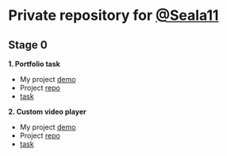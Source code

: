 # Private repository for [@Seala11](https://github.com/Seala11)

## Stage 0
**1. Portfolio task**
  - My project [demo](https://rolling-scopes-school.github.io/seala11-JSFEPRESCHOOL/portfolio/)
  - Project [repo](https://github.com/rolling-scopes-school/seala11-JSFEPRESCHOOL/tree/portfolio)
  - [task](https://github.com/rolling-scopes-school/tasks/blob/master/tasks/portfolio/portfolio.md)

**2. Custom video player**
  - My project [demo](https://rolling-scopes-school.github.io/seala11-JSFEPRESCHOOL/custom-video/)
  - Project [repo](https://github.com/rolling-scopes-school/seala11-JSFEPRESCHOOL/tree/custom-video)
  - [task](https://github.com/rolling-scopes-school/tasks/blob/master/tasks/js30%23/js30-3.md)
